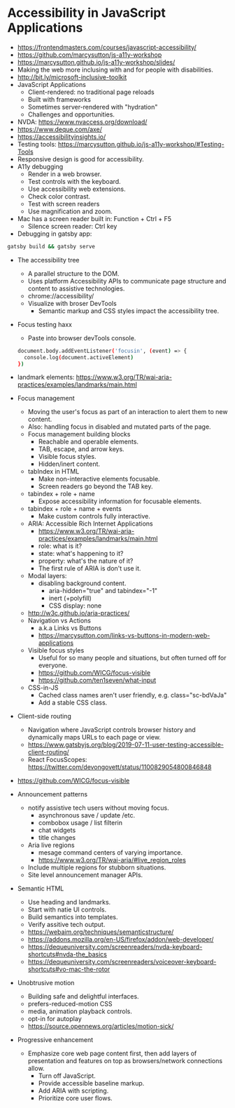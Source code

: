 # Accessibility in JavaScript Applications

* <https://frontendmasters.com/courses/javascript-accessibility/>
* <https://github.com/marcysutton/js-a11y-workshop>
* <https://marcysutton.github.io/js-a11y-workshop/slides/>
* Making the web more inclusing with and for people with disabilities.
* <http://bit.ly/microsoft-inclusive-toolkit>
* JavaScript Applications
  * Client-rendered: no traditional page reloads
  * Built with frameworks
  * Sometimes server-rendered with "hydration"
  * Challenges and opportunities.
* NVDA: <https://www.nvaccess.org/download/>
* <https://www.deque.com/axe/>
* <https://accessibilityinsights.io/>
* Testing tools: <https://marcysutton.github.io/js-a11y-workshop/#Testing-Tools>
* Responsive design is good for accessibility.
* A11y debugging
  * Render in a web browser.
  * Test controls with the keyboard.
  * Use accessibility web extensions.
  * Check color contrast.
  * Test with screen readers
  * Use magnification and zoom.
* Mac has a screen reader built in: Function + Ctrl + F5
  * Silence screen reader: Ctrl key
* Debugging in gatsby app:

```bash
gatsby build && gatsby serve
```

* The accessibility tree 
  * A parallel structure to the DOM.
  * Uses platform Accessibility APIs to communicate page structure and content to assistive technologies.
  * chrome://accessibility/
  * Visualize with broser DevTools
    * Semantic markup and CSS styles impact the accessibility tree.
* Focus testing haxx
  * Paste into browser devTools console.

  ```bash
  document.body.addEventListener('focusin', (event) => {
    console.log(document.activeElement)
  })
  ```

* landmark elements: <https://www.w3.org/TR/wai-aria-practices/examples/landmarks/main.html>
* Focus management
  * Moving the user's focus as part of an interaction to alert them to new content.
  * Also: handling focus in disabled and mutated parts of the page.
  * Focus management building blocks
    * Reachable and operable elements.
    * TAB, escape, and arrow keys.
    * Visible focus styles.
    * Hidden/inert content.
  * tabIndex in HTML
    * Make non-interactive elements focusable.
    * Screen readers go beyond the TAB key.
  * tabindex + role + name
    * Expose accessibility information for focusable elements.
  * tabindex + role + name + events
    * Make custom controls fully interactive.
  * ARIA: Accessible Rich Internet Applications
    * <https://www.w3.org/TR/wai-aria-practices/examples/landmarks/main.html>
    * role: what is it?
    * state: what's happening to it?
    * property: what's the nature of it?
    * The first rule of ARIA is don't use it.
  * Modal layers: 
    * disabling background content.
      * aria-hidden="true" and tabindex="-1"
      * inert (+polyfill)
      * CSS display: none
  * <http://w3c.github.io/aria-practices/>
  * Navigation vs Actions
    * a.k.a Links vs Buttons
    * <https://marcysutton.com/links-vs-buttons-in-modern-web-applications>
  * Visible focus styles
    * Useful for so many people and situations, but often turned off for everyone.
    * <https://github.com/WICG/focus-visible>
    * <https://github.com/ten1seven/what-input>
  * CSS-in-JS
    * Cached class names aren't user friendly, e.g. class="sc-bdVaJa"
    * Add a stable CSS class.
* Client-side routing
  * Navigation where JavaScript controls browser history and dynamically maps URLs to each page or view.
  * <https://www.gatsbyjs.org/blog/2019-07-11-user-testing-accessible-client-routing/>
  * React FocusScopes: <https://twitter.com/devongovett/status/1100829054800846848>
* <https://github.com/WICG/focus-visible>
* Announcement patterns
  * notify assistive tech users without moving focus.
    * asynchronous save / update /etc.
    * combobox usage / list filterin
    * chat widgets
    * title changes
  * Aria live regions
    * mesage command centers of varying importance.
    * <https://www.w3.org/TR/wai-aria/#live_region_roles>
  * Include multiple regions for stubborn situations.
  * Site level announcement manager APIs.
* Semantic HTML
  * Use heading and landmarks.
  * Start with natie UI controls.
  * Build semantics into templates.
  * Verify assitive tech output.
  * <https://webaim.org/techniques/semanticstructure/>
  * <https://addons.mozilla.org/en-US/firefox/addon/web-developer/>
  * <https://dequeuniversity.com/screenreaders/nvda-keyboard-shortcuts#nvda-the_basics>
  * <https://dequeuniversity.com/screenreaders/voiceover-keyboard-shortcuts#vo-mac-the-rotor>
* Unobtrusive motion
  * Building safe and delightful interfaces.
  * prefers-reduced-motion CSS
  * media, animation playback controls.
  * opt-in for autoplay
  * <https://source.opennews.org/articles/motion-sick/>
* Progressive enhancement
  * Emphasize core web page content first, then add layers of presentation and features on top as browsers/network connections allow.
    * Turn off JavaScript.
    * Provide accessible baseline markup.
    * Add ARIA with scripting.
    * Prioritize core user flows.
